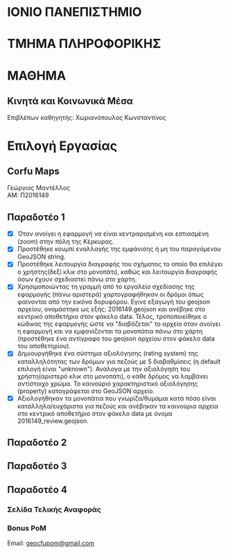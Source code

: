 # ΙΟΝΙΟ ΠΑΝΕΠΙΣΤΗΜΙΟ 


# ΤΜΗΜΑ ΠΛΗΡΟΦΟΡΙΚΗΣ 


# ΜΑΘΗΜΑ
## Κινητά και Κοινωνικά Μέσα
 
Επιβλέπων καθηγητής: Χωριανόπουλος Κωνσταντίνος  

# Επιλογή Εργασίας
## Corfu Maps

Γεώργιος Μαντέλλος  
ΑΜ: Π2016149  

## Παραδοτέο 1  
- [x] Όταν ανοίγει η εφαρμογή να είναι κεντραρισμένη και εστιασμένη (zoom) στην πόλη της Κέρκυρας.  
- [x]  Προστέθηκε κουμπί εναλλαγής της εμφάνισης ή μη του παραγόμενου GeoJSON string.  
- [x]  Προστέθηκε λειτουργία διαγραφής του σχήματος το οποίο θα επιλέγει ο χρήστης(δεξί κλικ στο μονοπάτι), καθώς και λειτουργία διαγραφής όσων έχουν σχεδιαστεί πάνω στο χάρτη.   
- [x]  Χρησιμοποιώντας τη γραμμή από το εργαλείο σχεδίασης της εφαρμογής (πάνω αριστερά) χαρτογραφήθηκαν οι δρόμοι όπως φαίνονται από την εικόνα δορυφόρου. Εγινε εξαγωγή του geojson αρχείου, ονομάστηκε ως εξής: 2016149.geojson και ανέβηκε στο κεντρικό αποθετήριο στον φάκελο data. Τέλος, τροποποιείθηκε ο κώδικας της εφαρμογής ώστε να "διαβάζεται" το αρχείο όταν ανοίγει η εφαρμογή και να εμφανίζονται τα μονοπάτια πάνω στο χάρτη (προστέθηκε ένα αντίγραφο του geojson αρχείου στον φάκελο data του αποθετηρίου).  
- [x]  Δημιουργήθηκε ένα σύστημα αξιολόγησης (rating system) της καταλληλότητας των δρόμων για πεζούς με 5 διαβαθμίσεις (η default επιλογή είναι "unknown"). Ανάλογα με την αξιολόγηση του χρήστη(αριστερό κλικ στο μονοπάτι), ο κάθε δρόμος να λαμβάνει αντίστοιχο χρώμα. Το καινούριο χαρακτηριστικό αξιολόγησης (property) καταγράφεται στο GeoJSON αρχείο.  
- [x]  Αξιολογήθηκαν τα μονοπάτια που γνωρίζα/θυμάμαι κατά πόσο είναι κατάλληλα/ευχάριστα για πεζούς και ανέβηκαν τα καινούρια αρχεία στο κεντρικό αποθετήριο στον φάκελο data με όνομα 2016149_review.geojson.  

## Παραδοτέο 2  

## Παραδοτέο 3  

## Παραδοτέο 4  

### Σελίδα Τελικής Αναφοράς

### Bonus PoM  
Email: geocfupom@gmail.com
